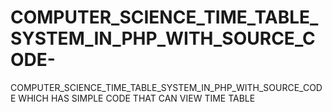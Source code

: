 # COMPUTER_SCIENCE_TIME_TABLE_SYSTEM_IN_PHP_WITH_SOURCE_CODE-
COMPUTER_SCIENCE_TIME_TABLE_SYSTEM_IN_PHP_WITH_SOURCE_CODE  WHICH HAS SIMPLE CODE THAT CAN VIEW TIME TABLE 
